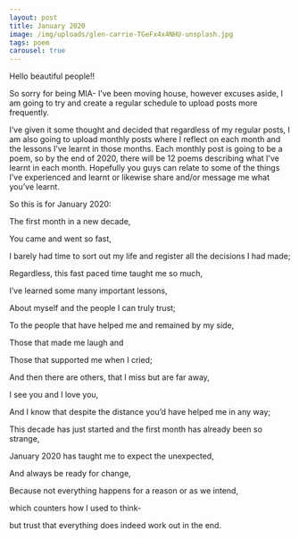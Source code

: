 ```yaml
---
layout: post
title: January 2020
image: /img/uploads/glen-carrie-TGeFx4x4NHU-unsplash.jpg
tags: poem
carousel: true
---
```

Hello beautiful people!!

So sorry for being MIA- I’ve been moving house, however excuses aside, I am going to try and create a regular schedule to upload posts more frequently.

I’ve given it some thought and decided that regardless of my regular posts, I am also going to upload monthly posts where I reflect on each month and the lessons I’ve learnt in those months. Each monthly post is going to be a poem, so by the end of 2020, there will be 12 poems describing what I've learnt in each month. Hopefully you guys can relate to some of the things I’ve experienced and learnt or likewise share and/or message me what you’ve learnt. 

So this is for January 2020:



The first month in a new decade,

You came and went so fast,

I barely had time to sort out my life and register all the decisions I had made;



Regardless, this fast paced time taught me so much,

I’ve learned some many important lessons,

About myself and the people I can truly trust;



To the people that have helped me and remained by my side,

Those that made me laugh and

Those that supported me when I cried;



And then there are others, that I miss but are far away,

I see you and I love you,

And I know that despite the distance you’d have helped me in any way;



This decade has just started and the first month has already been so strange,

January 2020 has taught me to expect the unexpected,

And always be ready for change,



Because not everything happens for a reason or as we intend,

which counters how I used to think-

but trust that everything does indeed work out in the end.
